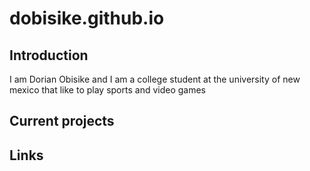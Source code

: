 # dobisike.github.io

 ## Introduction

 I am Dorian Obisike and I am a college student at the university of new mexico that like to play sports and video games
    
 ## Current projects

 ## Links